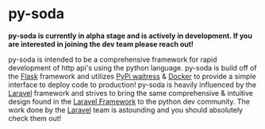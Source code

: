 # py-soda

**py-soda is currently in alpha stage and is actively in development. If you are interested in joining the dev team please reach out!**

py-soda is intended to be a comprehensive framework for rapid development of http api's using the python language. py-soda is build off of the [Flask]() framework and utilizes [PyPi waitress]() & [Docker]() to provide a simple interface to deploy code to production! py-soda is heavily influenced by the [Laravel]() framework and strives to bring the same comprehensive & intuitive design found in the [Laravel Framework]() to the python dev community. The work done by the [Laravel]() team is astounding and you should absolutely check them out!   

